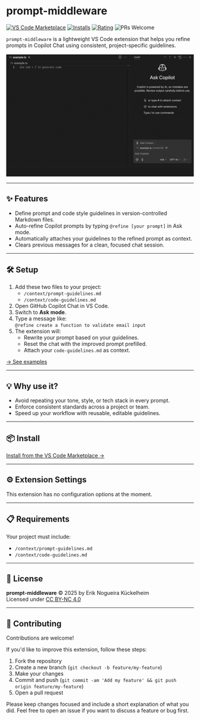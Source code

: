 # prompt-middleware

[![VS Code Marketplace](https://img.shields.io/visual-studio-marketplace/v/kueckelheim.prompt-middleware)](https://marketplace.visualstudio.com/items?itemName=kueckelheim.prompt-middleware)
[![Installs](https://img.shields.io/visual-studio-marketplace/i/kueckelheim.prompt-middleware)](https://marketplace.visualstudio.com/items?itemName=kueckelheim.prompt-middleware)
[![Rating](https://img.shields.io/visual-studio-marketplace/r/kueckelheim.prompt-middleware)](https://marketplace.visualstudio.com/items?itemName=kueckelheim.prompt-middleware)
![PRs Welcome](https://img.shields.io/badge/PRs-welcome-brightgreen.svg)

`prompt-middleware` is a lightweight VS Code extension that helps you refine prompts in Copilot Chat using consistent, project-specific guidelines.

![](./assets/demo.gif)

---

## ✨ Features

- Define prompt and code style guidelines in version-controlled Markdown files.
- Auto-refine Copilot prompts by typing `@refine [your prompt]` in Ask mode.
- Automatically attaches your guidelines to the refined prompt as context.
- Clears previous messages for a clean, focused chat session.

---

## 🛠️ Setup

1. Add these two files to your project:
   - `/context/prompt-guidelines.md`
   - `/context/code-guidelines.md`
2. Open GitHub Copilot Chat in VS Code.
3. Switch to **Ask mode**.
4. Type a message like:  
   `@refine create a function to validate email input`
5. The extension will:
   - Rewrite your prompt based on your guidelines.
   - Reset the chat with the improved prompt prefilled.
   - Attach your `code-guidelines.md` as context.

[→ See examples](./context)

---

## 💡 Why use it?

- Avoid repeating your tone, style, or tech stack in every prompt.
- Enforce consistent standards across a project or team.
- Speed up your workflow with reusable, editable guidelines.

---

## 📦 Install

[Install from the VS Code Marketplace →](https://marketplace.visualstudio.com/items?itemName=kueckelheim.prompt-middleware)

---

## ⚙️ Extension Settings

This extension has no configuration options at the moment.

---

## 📋 Requirements

Your project must include:

- `/context/prompt-guidelines.md`
- `/context/code-guidelines.md`

---

## 📄 License

**prompt-middleware** © 2025 by Erik Nogueira Kückelheim  
Licensed under [CC BY-NC 4.0](https://creativecommons.org/licenses/by-nc/4.0/)

---

## 🤝 Contributing

Contributions are welcome!

If you'd like to improve this extension, follow these steps:

1. Fork the repository
2. Create a new branch (`git checkout -b feature/my-feature`)
3. Make your changes
4. Commit and push (`git commit -am 'Add my feature' && git push origin feature/my-feature`)
5. Open a pull request

Please keep changes focused and include a short explanation of what you did. Feel free to open an issue if you want to discuss a feature or bug first.